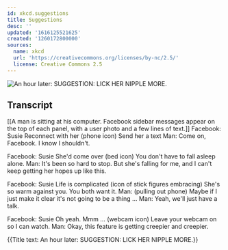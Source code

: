 ```yaml
---
id: xkcd.suggestions
title: Suggestions
desc: ''
updated: '1616125521625'
created: '1260172800000'
sources:
  name: xkcd
  url: 'https://creativecommons.org/licenses/by-nc/2.5/'
  license: Creative Commons 2.5
---
```

![An hour later: SUGGESTION: LICK HER NIPPLE MORE.](https://imgs.xkcd.com/comics/suggestions.png)

## Transcript
[[A man is sitting at his computer. Facebook sidebar messages appear on the top of each panel, with a user photo and a few lines of text.]]
Facebook: Susie 
 Reconnect with her 
 (phone icon) Send her a text
Man: Come on, Facebook. I know I shouldn't.

Facebook: Susie 
 She'd come over 
 (bed icon) You don't have to fall asleep alone.
Man: It's been so hard to stop. But she's falling for me, and I can't keep getting her hopes up like this.

Facebook: Susie 
 Life is complicated 
 (icon of stick figures embracing) She's so warm against you. You both want it.
Man: (pulling out phone) Maybe if I just make it clear it's not going to be a thing ...
Man: Yeah, we'll just have a talk.

Facebook: Susie 
 Oh yeah. Mmm ... 
 (webcam icon) Leave your webcam on so I can watch.
Man: Okay, this feature is getting creepier and creepier.

{{Title text: An hour later: SUGGESTION: LICK HER NIPPLE MORE.}}
